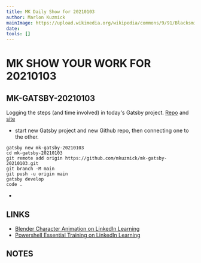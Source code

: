 ```yaml
---
title: MK Daily Show for 20210103
author: Marlon Kuzmick
mainImage: https://upload.wikimedia.org/wikipedia/commons/9/91/Blacksmith_tools_2.jpg
date: 
tools: []
---
```

# MK SHOW YOUR WORK FOR 20210103

## MK-GATSBY-20210103

Logging the steps (and time involved) in today's Gatsby project. [Repo](https://github.com/mkuzmick/mk-gatsby-20210103) and [site](https://mk-gatsby-20210103.netlify.app/)

* start new Gatsby project and new Github repo, then connecting one to the other.
```
gatsby new mk-gatsby-20210103
cd mk-gatsby-20210103
git remote add origin https://github.com/mkuzmick/mk-gatsby-20210103.git
git branch -M main
git push -u origin main
gatsby develop
code .
```
* 

## LINKS
- [Blender Character Animation on LinkedIn Learning](https://www.linkedin.com/learning/creating-a-finished-character-animation-in-blender-2-9/explore-the-magic-of-character-animation?u=2194065)
- [Powershell Essential Training on LinkedIn Learning](https://www.linkedin.com/learning/powershell-7-essential-training/why-use-powershell?u=2194065)

## NOTES


